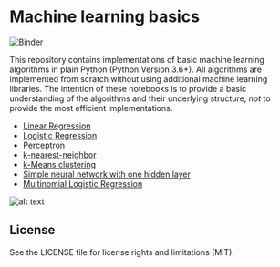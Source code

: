 # Machine learning basics

[![Binder](https://mybinder.org/badge_logo.svg)](https://mybinder.org/v2/gh/joaopauloribeiro/machine_learning_basics/master)

This repository contains implementations of basic machine learning algorithms in plain Python (Python Version 3.6+). All algorithms are implemented from scratch without using additional machine learning libraries. The intention of these notebooks is to provide a basic understanding of the algorithms and their underlying structure, *not* to provide the most efficient implementations. 

- [Linear Regression](linear_regression.ipynb)
- [Logistic Regression](logistic_regression.ipynb)
- [Perceptron](perceptron.ipynb)
- [k-nearest-neighbor](k_nearest_neighbour.ipynb)
- [k-Means clustering](kmeans.ipynb)
- [Simple neural network with one hidden layer](simple_neural_net.ipynb)
- [Multinomial Logistic Regression](softmax_regression.ipynb)

  
  
  
![alt text](perceptron_hyperplane.png)


## License

See the LICENSE file for license rights and limitations (MIT).
